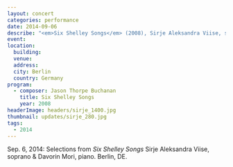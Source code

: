 ```yaml
---
layout: concert
categories: performance
date: 2014-09-06
describe: "<em>Six Shelley Songs</em> (2008), Sirje Aleksandra Viise, soprano & Davorin Mori, piano."
event:
location:
  building:
  venue:
  address:
  city: Berlin
  country: Germany
program:
  - composer: Jason Thorpe Buchanan
    title: Six Shelley Songs
    year: 2008
headerImage: headers/sirje_1400.jpg
thumbnail: updates/sirje_280.jpg
tags:
  - 2014
---
```


Sep. 6, 2014: Selections from <em>Six Shelley Songs</em> Sirje Aleksandra Viise, soprano & Davorin Mori, piano. Berlin, DE.
